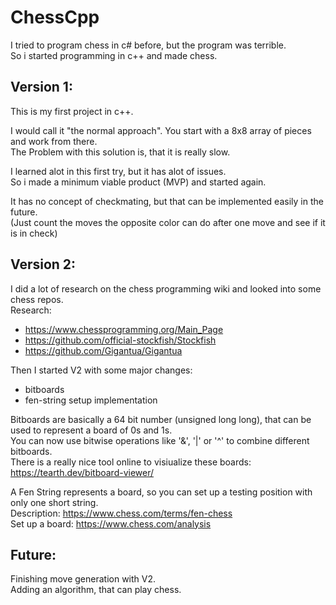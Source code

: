 # ChessCpp
I tried to program chess in c# before, but the program was terrible. <br>
So i started programming in c++ and made chess.
## Version 1:
This is my first project in c++.

I would call it "the normal approach". You start with a 8x8 array of pieces and work from there. <br>
The Problem with this solution is, that it is really slow.

I learned alot in this first try, but it has alot of issues. <br>
So i made a minimum viable product (MVP) and started again.

It has no concept of checkmating, but that can be implemented easily in the future. <br>
(Just count the moves the opposite color can do after one move and see if it is in check)

## Version 2:
I did a lot of research on the chess programming wiki and looked into some chess repos. <br>
Research:
- https://www.chessprogramming.org/Main_Page
- https://github.com/official-stockfish/Stockfish
- https://github.com/Gigantua/Gigantua

Then I started V2 with some major changes:

- bitboards
- fen-string setup implementation

Bitboards are basically a 64 bit number (unsigned long long), that can be used to represent a board of 0s and 1s. <br>
You can now use bitwise operations like '&', '|' or '^' to combine different bitboards. <br>
There is a really nice tool online to visiualize these boards: https://tearth.dev/bitboard-viewer/

A Fen String represents a board, so you can set up a testing position with only one short string. <br>
Description: https://www.chess.com/terms/fen-chess <br>
Set up a board: https://www.chess.com/analysis <br>

## Future:
Finishing move generation with V2. <br>
Adding an algorithm, that can play chess.
